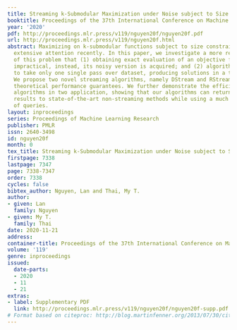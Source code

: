 ```yaml
---
title: Streaming k-Submodular Maximization under Noise subject to Size Constraint
booktitle: Proceedings of the 37th International Conference on Machine Learning
year: '2020'
pdf: http://proceedings.mlr.press/v119/nguyen20f/nguyen20f.pdf
url: http://proceedings.mlr.press/v119/nguyen20f.html
abstract: Maximizing on k-submodular functions subject to size constraint has received
  extensive attention recently. In this paper, we investigate a more realistic scenario
  of this problem that (1) obtaining exact evaluation of an objective function is
  impractical, instead, its noisy version is acquired; and (2) algorithms are required
  to take only one single pass over dataset, producing solutions in a timely manner.
  We propose two novel streaming algorithms, namely DStream and RStream, with their
  theoretical performance guarantees. We further demonstrate the efficiency of our
  algorithms in two application, showing that our algorithms can return comparative
  results to state-of-the-art non-streaming methods while using a much fewer number
  of queries.
layout: inproceedings
series: Proceedings of Machine Learning Research
publisher: PMLR
issn: 2640-3498
id: nguyen20f
month: 0
tex_title: Streaming k-Submodular Maximization under Noise subject to Size Constraint
firstpage: 7338
lastpage: 7347
page: 7338-7347
order: 7338
cycles: false
bibtex_author: Nguyen, Lan and Thai, My T.
author:
- given: Lan
  family: Nguyen
- given: My T.
  family: Thai
date: 2020-11-21
address: 
container-title: Proceedings of the 37th International Conference on Machine Learning
volume: '119'
genre: inproceedings
issued:
  date-parts:
  - 2020
  - 11
  - 21
extras:
- label: Supplementary PDF
  link: http://proceedings.mlr.press/v119/nguyen20f/nguyen20f-supp.pdf
# Format based on citeproc: http://blog.martinfenner.org/2013/07/30/citeproc-yaml-for-bibliographies/
---
```

